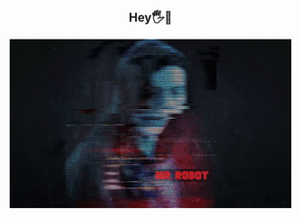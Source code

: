 <div align="center">
<h2 >Hey🖐🤖</h2>
<img src="./62396_full-retina.gif"/>
</div>

<div>
<p></p>
</div>
